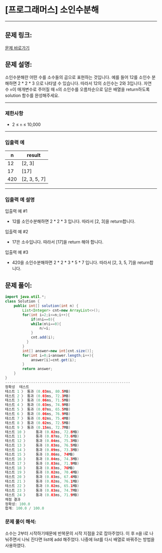 # [프로그래머스] 소인수분해

---

## 문제 링크:

[문제 바로가기](https://school.programmers.co.kr/learn/courses/30/lessons/120852)

## 문제 설명:

소인수분해란 어떤 수를 소수들의 곱으로 표현하는 것입니다. 예를 들어 12를 소인수 분해하면 2 * 2 * 3 으로 나타낼 수 있습니다. 따라서 12의 소인수는 2와 3입니다. 자연수 `n`이 매개변수로 주어질 때 `n`의 소인수를 오름차순으로 담은 배열을 return하도록 solution 함수를 완성해주세요.

---

### 제한사항

- 2 ≤ `n` ≤ 10,000

---

### 입출력 예

| n | result |
| --- | --- |
| 12 | [2, 3] |
| 17 | [17] |
| 420 | [2, 3, 5, 7] |

---

### 입출력 예 설명

입출력 예 #1

- 12를 소인수분해하면 2 * 2 * 3 입니다. 따라서 [2, 3]을 return합니다.

입출력 예 #2

- 17은 소수입니다. 따라서 [17]을 return 해야 합니다.

입출력 예 #3

- 420을 소인수분해하면 2 * 2 * 3 * 5 * 7 입니다. 따라서 [2, 3, 5, 7]을 return합니다.

## 문제 풀이:

```java
import java.util.*;
class Solution {
    public int[] solution(int n) {
        List<Integer> cnt=new ArrayList<>();
        for(int i=2;i<=n;i++){
            if(n%i==0){
            while(n%i==0){
                n/=i;
            }
            cnt.add(i);
          }
        }
        int[] answer=new int[cnt.size()];
        for(int i=0;i<answer.length;i++){
            answer[i]=cnt.get(i);
        }
        return answer;
    }
}
----------------------------------------------------------
정확성  테스트
테스트 1 〉	통과 (0.03ms, 80.5MB)
테스트 2 〉	통과 (0.03ms, 72.3MB)
테스트 3 〉	통과 (0.06ms, 71.5MB)
테스트 4 〉	통과 (0.03ms, 74.9MB)
테스트 5 〉	통과 (0.07ms, 65.5MB)
테스트 6 〉	통과 (0.06ms, 76.9MB)
테스트 7 〉	통과 (0.02ms, 75.4MB)
테스트 8 〉	통과 (0.02ms, 72.5MB)
테스트 9 〉	통과 (0.15ms, 72.7MB)
테스트 10 〉	통과 (0.02ms, 72.8MB)
테스트 11 〉	통과 (0.07ms, 73.6MB)
테스트 12 〉	통과 (0.04ms, 75.3MB)
테스트 13 〉	통과 (0.03ms, 76.5MB)
테스트 14 〉	통과 (0.09ms, 73.3MB)
테스트 15 〉	통과 (0.06ms, 74MB)
테스트 16 〉	통과 (0.04ms, 74.3MB)
테스트 17 〉	통과 (0.03ms, 71.9MB)
테스트 18 〉	통과 (0.03ms, 76MB)
테스트 19 〉	통과 (0.02ms, 70.4MB)
테스트 20 〉	통과 (0.03ms, 67.4MB)
테스트 21 〉	통과 (0.02ms, 76.1MB)
테스트 22 〉	통과 (0.02ms, 65.1MB)
테스트 23 〉	통과 (0.03ms, 74.7MB)
테스트 24 〉	통과 (0.03ms, 71.9MB)
채점 결과
정확성: 100.0
합계: 100.0 / 100.0
```

### **문제 풀이 해석:**

소수는 2부터 시작하기때문에 반복문의 시작 지점을 2로 잡아주었다. 이 후 n을 i로 나눠주면서 나눠 진다면 list에 add 해주었다. 나중에 list를 다시 배열로 바꿔주는 방법을 사용하였다.